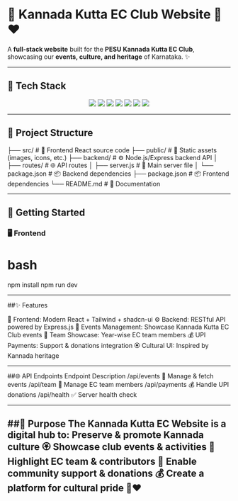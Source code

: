 # 🎉 Kannada Kutta EC Club Website 💛❤️  

A **full-stack website** built for the **PESU Kannada Kutta EC Club**, showcasing our **events, culture, and heritage** of Karnataka. ✨  

---

## 📌 Tech Stack  

<p align="center">
  <img src="https://img.shields.io/badge/Vite-646CFF?style=for-the-badge&logo=vite&logoColor=white" />
  <img src="https://img.shields.io/badge/TypeScript-3178C6?style=for-the-badge&logo=typescript&logoColor=white" />
  <img src="https://img.shields.io/badge/React-61DAFB?style=for-the-badge&logo=react&logoColor=black" />
  <img src="https://img.shields.io/badge/Tailwind_CSS-38B2AC?style=for-the-badge&logo=tailwind-css&logoColor=white" />
  <img src="https://img.shields.io/badge/shadcn--ui-black?style=for-the-badge" />
  <img src="https://img.shields.io/badge/Node.js-339933?style=for-the-badge&logo=nodedotjs&logoColor=white" />
  <img src="https://img.shields.io/badge/Express.js-000000?style=for-the-badge&logo=express&logoColor=white" />
</p>


---

## 📂 Project Structure  

├── src/ # 🎨 Frontend React source code
├── public/ # 📁 Static assets (images, icons, etc.)
├── backend/ # ⚙️ Node.js/Express backend API
│ ├── routes/ # 🌐 API routes
│ ├── server.js # 🚀 Main server file
│ └── package.json # 📦 Backend dependencies
├── package.json # 📦 Frontend dependencies
└── README.md # 📖 Documentation

---

## 🚀 Getting Started  

### 🖥️ Frontend  

# bash
npm install
npm run dev

---
##✨ Features

🎨 Frontend: Modern React + Tailwind + shadcn-ui
⚙️ Backend: RESTful API powered by Express.js
📅 Events Management: Showcase Kannada Kutta EC Club events
👥 Team Showcase: Year-wise EC team members
💰 UPI Payments: Support & donations integration
🏵️ Cultural UI: Inspired by Kannada heritage

---
##🌐 API Endpoints
Endpoint	Description
/api/events	📅 Manage & fetch events
/api/team	👥 Manage EC team members
/api/payments	💰 Handle UPI donations
/api/health	✅ Server health check

---
##🎯 Purpose
The Kannada Kutta EC Website is a digital hub to:
Preserve & promote Kannada culture 🏵️
Showcase club events & activities 📅
Highlight EC team & contributors 👥
Enable community support & donations 💰
Create a platform for cultural pride 💛❤️
---
